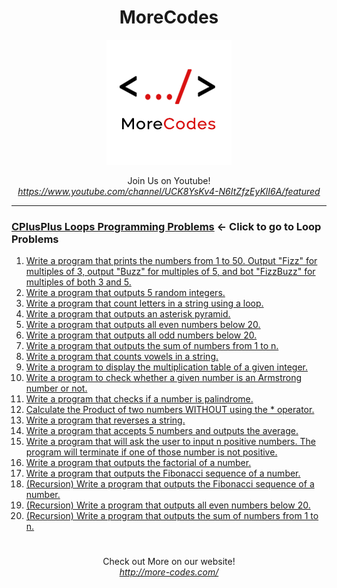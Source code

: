 <h1 align="center">MoreCodes</h1>
<p align="center"> 
  <img src="/morecodescir.png"/>
</p>

<p align="center">
Join Us on Youtube! <br/>
<i><u>https://www.youtube.com/channel/UCK8YsKv4-N6ItZfzEyKlI6A/featured</u></i>
</p>

- - - -
### [CPlusPlus Loops Programming Problems](../Loops/) <- Click to go to Loop Problems

1. <a href="https://github.com/ArjunAranetaCodes/MoreCodes-CPlusPlus/blob/master/Loops/problem1.cpp" target="_blank">Write a program that prints the numbers from 1 to 50. Output "Fizz" for multiples of 3, output "Buzz" for multiples of 5, and bot "FizzBuzz" for multiples of both 3 and 5.</a>
2. <a href="https://github.com/ArjunAranetaCodes/MoreCodes-CPlusPlus/blob/master/Loops/problem2.cpp" target="_blank">Write a program that outputs 5 random integers.</a>
3. <a href="https://github.com/ArjunAranetaCodes/MoreCodes-CPlusPlus/blob/master/Loops/problem3.cpp" target="_blank">Write a program that count letters in a string using a loop.</a>
4. <a href="https://github.com/ArjunAranetaCodes/MoreCodes-CPlusPlus/blob/master/Loops/problem4.cpp" target="_blank">Write a program that outputs an asterisk pyramid.</a>
5. <a href="https://github.com/ArjunAranetaCodes/MoreCodes-CPlusPlus/blob/master/Loops/problem5.cpp" target="_blank">Write a program that outputs all even numbers below 20.</a>
6. <a href="https://github.com/ArjunAranetaCodes/MoreCodes-CPlusPlus/blob/master/Loops/problem6.cpp" target="_blank">Write a program that outputs all odd numbers below 20.</a>
7. <a href="https://github.com/ArjunAranetaCodes/MoreCodes-CPlusPlus/blob/master/Loops/problem7.cpp" target="_blank">Write a program that outputs the sum of numbers from 1 to n.</a>
8. <a href="https://github.com/ArjunAranetaCodes/MoreCodes-CPlusPlus/blob/master/Loops/problem8.cpp" target="_blank">Write a program that counts vowels in a string.</a>
9. <a href="https://github.com/ArjunAranetaCodes/MoreCodes-CPlusPlus/blob/master/Loops/problem9.cpp" target="_blank">Write a program to display the multiplication table of a given integer.</a>
10. <a href="https://github.com/ArjunAranetaCodes/MoreCodes-CPlusPlus/blob/master/Loops/problem10.cpp" target="_blank">Write a program to check whether a given number is an Armstrong number or not.</a>
11. <a href="https://github.com/ArjunAranetaCodes/MoreCodes-CPlusPlus/blob/master/Loops/problem11.cpp" target="_blank">Write a program that checks if a number is palindrome.</a>
12. <a href="https://github.com/ArjunAranetaCodes/MoreCodes-CPlusPlus/blob/master/Loops/problem12.cpp" target="_blank">Calculate the Product of two numbers WITHOUT using the * operator.</a>
13. <a href="https://github.com/ArjunAranetaCodes/MoreCodes-CPlusPlus/blob/master/Loops/problem13.cpp" target="_blank">Write a program that reverses a string.</a>
14. <a href="https://github.com/ArjunAranetaCodes/MoreCodes-CPlusPlus/blob/master/Loops/problem14.cpp" target="_blank">Write a program that accepts 5 numbers and outputs the average.</a>
15. <a href="https://github.com/ArjunAranetaCodes/MoreCodes-CPlusPlus/blob/master/Loops/problem15.cpp" target="_blank">Write a program that will ask the user to input n positive numbers. The program will terminate if one of those number is not positive.</a>
16. <a href="https://github.com/ArjunAranetaCodes/MoreCodes-CPlusPlus/blob/master/Loops/problem16.cpp" target="_blank">Write a program that outputs the factorial of a number.</a>
17. <a href="https://github.com/ArjunAranetaCodes/MoreCodes-CPlusPlus/blob/master/Loops/problem17.cpp" target="_blank">Write a program that outputs the Fibonacci sequence of a number.</a>
18. <a href="https://github.com/ArjunAranetaCodes/MoreCodes-CPlusPlus/blob/master/Loops/problem18.cpp" target="_blank">(Recursion) Write a program that outputs the Fibonacci sequence of a number.</a>
19. <a href="https://github.com/ArjunAranetaCodes/MoreCodes-CPlusPlus/blob/master/Loops/problem19.cpp" target="_blank">(Recursion) Write a program that outputs all even numbers below 20.</a>
20. <a href="https://github.com/ArjunAranetaCodes/MoreCodes-CPlusPlus/blob/master/Loops/problem20.cpp" target="_blank">(Recursion) Write a program that outputs the sum of numbers from 1 to n.</a>

#

<p align="center">
Check out More on our website! <br/>
<i><u>http://more-codes.com/</u></i>
</p>
